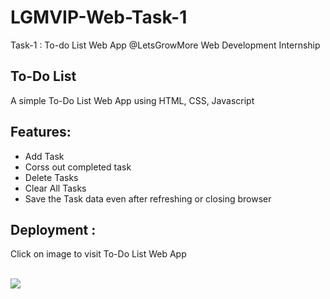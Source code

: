 # LGMVIP-Web-Task-1
Task-1 : To-do List Web App @LetsGrowMore Web Development Internship 

## To-Do List 
A simple To-Do List Web App using HTML, CSS, Javascript 

## Features:
<ul>
  <li>
    Add Task 
  </li>
  <li>
    Corss out completed task
  </li>
  <li>
    Delete Tasks
  </li>
  <li>
    Clear All Tasks
  </li>
  <li>
    Save the Task data even after refreshing or closing browser
  </li>
</ul>

## Deployment :
<p>Click on image to visit To-Do List Web App</p><br>
<a href=" https://palakk4563.github.io/LGMVIP-Web-Task-1/"><img src="![To-Do List](https://github.com/palakk4563/LGMVIP-Web-Task-1/assets/116274445/6639635a-0fb0-4989-87b5-2c061418913a)"></a> 

